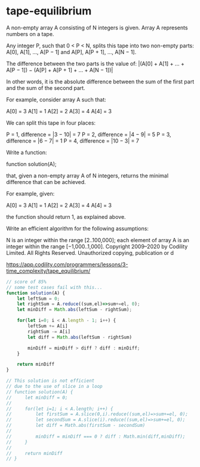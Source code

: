 # tape-equilibrium

A non-empty array A consisting of N integers is given. Array A represents numbers on a tape.

Any integer P, such that 0 < P < N, splits this tape into two non-empty parts: A[0], A[1], ..., A[P − 1] and A[P], A[P + 1], ..., A[N − 1].

The difference between the two parts is the value of: |(A[0] + A[1] + ... + A[P − 1]) − (A[P] + A[P + 1] + ... + A[N − 1])|

In other words, it is the absolute difference between the sum of the first part and the sum of the second part.

For example, consider array A such that:

  A[0] = 3
  A[1] = 1
  A[2] = 2
  A[3] = 4
  A[4] = 3

We can split this tape in four places:

P = 1, difference = |3 − 10| = 7
P = 2, difference = |4 − 9| = 5
P = 3, difference = |6 − 7| = 1
P = 4, difference = |10 − 3| = 7

Write a function:

function solution(A);

that, given a non-empty array A of N integers, returns the minimal difference that can be achieved.

For example, given:

  A[0] = 3
  A[1] = 1
  A[2] = 2
  A[3] = 4
  A[4] = 3

the function should return 1, as explained above.

Write an efficient algorithm for the following assumptions:

N is an integer within the range [2..100,000];
each element of array A is an integer within the range [−1,000..1,000].
Copyright 2009–2020 by Codility Limited. All Rights Reserved. Unauthorized copying, publication or d

https://app.codility.com/programmers/lessons/3-time_complexity/tape_equilibrium/

``` js 
// score of 85%
// some test cases fail with this...
function solution(A) {
    let leftSum = 0;
    let rightSum = A.reduce((sum,el)=>sum+=el, 0);
    let minDiff = Math.abs(leftSum - rightSum);

    for(let i=0; i < A.length - 1; i++) {
        leftSum += A[i]
        rightSum -= A[i]
        let diff = Math.abs(leftSum - rightSum)

        minDiff = minDiff > diff ? diff : minDiff;
    }

    return minDiff
}

// This solution is not efficient
// due to the use of slice in a loop
// function solution(A) {
//     let minDiff = 0;
// 
//     for(let i=1; i < A.length; i++) {
//         let firstSum = A.slice(0,i).reduce((sum,el)=>sum+=el, 0);
//         let secondSum = A.slice(i).reduce((sum,el)=>sum+=el, 0);
//         let diff = Math.abs(firstSum - secondSum)
// 
//         minDiff = minDiff === 0 ? diff : Math.min(diff,minDiff);
//     }
// 
//     return minDiff
// }

```
